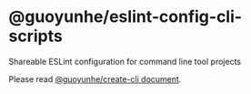# @guoyunhe/eslint-config-cli-scripts

Shareable ESLint configuration for command line tool projects

Please read [@guoyunhe/create-cli document](https://github.com/guoyunhe/create-cli).

